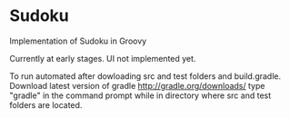 # Sudoku
Implementation of Sudoku in Groovy

Currently at early stages. UI not implemented yet.

To run automated after dowloading src and test folders and build.gradle. Download latest version of gradle http://gradle.org/downloads/ 
type "gradle" in the command prompt while in directory where src and test folders are located.
